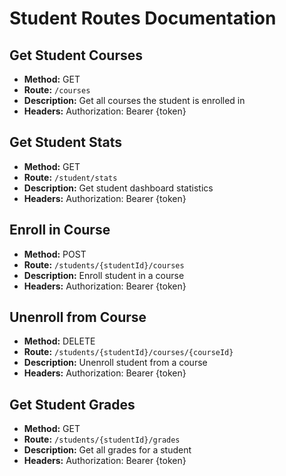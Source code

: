 
# Student Routes Documentation

## Get Student Courses
- **Method:** GET
- **Route:** `/courses`
- **Description:** Get all courses the student is enrolled in
- **Headers:** Authorization: Bearer {token}

## Get Student Stats
- **Method:** GET
- **Route:** `/student/stats`
- **Description:** Get student dashboard statistics
- **Headers:** Authorization: Bearer {token}

## Enroll in Course
- **Method:** POST
- **Route:** `/students/{studentId}/courses`
- **Description:** Enroll student in a course
- **Headers:** Authorization: Bearer {token}

## Unenroll from Course
- **Method:** DELETE
- **Route:** `/students/{studentId}/courses/{courseId}`
- **Description:** Unenroll student from a course
- **Headers:** Authorization: Bearer {token}

## Get Student Grades
- **Method:** GET
- **Route:** `/students/{studentId}/grades`
- **Description:** Get all grades for a student
- **Headers:** Authorization: Bearer {token}
